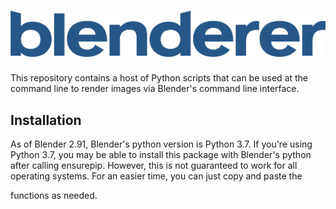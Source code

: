 ![blenderer](header.png)
========================

This repository contains a host of Python scripts that can be used at the command
line to render images via Blender's command line interface.

Installation
------------

As of Blender 2.91, Blender's python version is Python 3.7. If you're using
Python 3.7, you may be able to install this package with Blender's python
after calling ensurepip. However, this is not guaranteed to work for all
operating systems. For an easier time, you can just copy and paste the

functions as needed.
